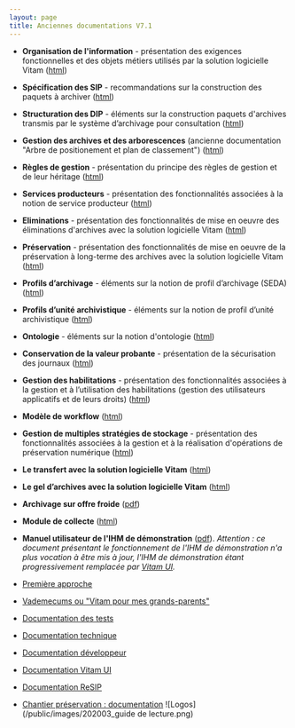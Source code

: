```yaml
---
layout: page
title: Anciennes documentations V7.1
---
```


* **Organisation de l'information** - présentation des exigences fonctionnelles et des objets métiers utilisés par la solution logicielle Vitam
([html](https://www.programmevitam.fr/vitam-doc/fr/master_7.1.x/sections/organisation_information.html))
* **Spécification des SIP** - recommandations sur la construction des paquets
à archiver ([html](https://www.programmevitam.fr/vitam-doc/fr/master_7.1.x/sections/SIP.html))
* **Structuration des DIP** - éléments sur la construction paquets d'archives transmis par le système d’archivage pour consultation
([html](https://www.programmevitam.fr/vitam-doc/fr/master_7.1.x/sections/DIP.html))
* **Gestion des archives et des arborescences** (ancienne documentation "Arbre de positionement et plan de classement")
([html](https://www.programmevitam.fr/vitam-doc/fr/master_7.1.x/sections/gestion_archives_arbo.html))
* **Règles de gestion** - présentation du principe des règles de gestion et de leur héritage
([html](https://www.programmevitam.fr/vitam-doc/fr/master_7.1.x/sections/regles_gestion.html))
* **Services producteurs** - présentation des fonctionnalités associées à la
notion de service producteur ([html](https://www.programmevitam.fr/vitam-doc/fr/master_7.1.x/sections/services_prod.html))
* **Eliminations** - présentation des fonctionnalités de mise en oeuvre des éliminations d'archives avec la solution logicielle Vitam ([html](https://www.programmevitam.fr/vitam-doc/fr/master_7.1.x/sections/eliminations.html))
* **Préservation** - présentation des fonctionnalités de mise en oeuvre de la préservation à long-terme des archives avec la solution logicielle Vitam ([html](https://www.programmevitam.fr/vitam-doc/fr/master_7.1.x/sections/preservation.html))
* **Profils d’archivage** - éléments sur la notion de profil d’archivage (SEDA) ([html](https://www.programmevitam.fr/vitam-doc/fr/master_7.1.x/sections/profil_archivage.html))
* **Profils d’unité archivistique** - éléments sur la notion de profil d’unité archivistique ([html](https://www.programmevitam.fr/vitam-doc/fr/master_7.1.x/sections/profil_unite_archivistique.html))
* **Ontologie** - éléments sur la notion d'ontologie ([html](https://www.programmevitam.fr/vitam-doc/fr/master_7.1.x/sections/ontologie.html))
* **Conservation de la valeur probante** - présentation de la sécurisation des journaux ([html](https://www.programmevitam.fr/vitam-doc/fr/master_7.1.x/sections/valeur_probante.html))
* **Gestion des habilitations** - présentation des fonctionnalités associées à la gestion et à
l’utilisation des habilitations (gestion des utilisateurs applicatifs et de leurs droits) ([html](https://www.programmevitam.fr/vitam-doc/fr/master_7.1.x/sections/gestion_habilitations.html))
* **Modèle de workflow** ([html](https://www.programmevitam.fr/vitam-doc/fr/master_7.1.x/sections/modele_de_workflow.html))   
* **Gestion de multiples stratégies de stockage** - présentation des fonctionnalités associées à la gestion et à la réalisation d'opérations de préservation numérique ([html](https://www.programmevitam.fr/vitam-doc/fr/master_7.1.x/sections/stockage.html))
* **Le transfert avec la solution logicielle Vitam** ([html](https://www.programmevitam.fr/vitam-doc/fr/master_7.1.x/sections/transfert.html))
* **Le gel d’archives avec la solution logicielle Vitam** ([html](https://www.programmevitam.fr/vitam-doc/fr/master_7.1.x/sections/gel.html))
* **Archivage sur offre froide** ([pdf](/ressources/DocCourante/autres/fonctionnel/Vitam_Archivage_sur_Offre_Froide.pdf))
* **Module de collecte** ([html](https://www.programmevitam.fr/vitam-doc/fr/master_7.1.x/sections/module_de_collecte.html))


* **Manuel utilisateur de l'IHM de démonstration** ([pdf](/ressources/DocCourante/autres/fonctionnel/VITAM_Manuel_utilisateur.pdf)). *Attention : ce document présentant le fonctionnement de l'IHM de démonstration n'a plus vocation à être mis à jour, l'IHM de démonstration étant progressivement remplacée par [Vitam UI](pour_vitamUI.md).*


* [Première approche](https://www.programmevitam.fr/pages/documentation/pour_approche_deb/)
* [Vademecums ou "Vitam pour mes grands-parents"](https://www.programmevitam.fr/pages/documentation/vademecums/)
* [Documentation des tests](https://www.programmevitam.fr/pages/documentation/pour_test/)
* [Documentation technique](https://www.programmevitam.fr/pages/documentation/pour_tech/)
* [Documentation développeur](https://www.programmevitam.fr/pages/documentation/pour_dev/)
* [Documentation Vitam UI](https://www.programmevitam.fr/pages/documentation/pour_vitamUI/)
* [Documentation ReSIP](https://www.programmevitam.fr/pages/documentation/resip/)
* [Chantier préservation : documentation](https://www.programmevitam.fr/pages/documentation/sur_chantier_preservation/)
![Logos](/public/images/202003_guide de lecture.png)
